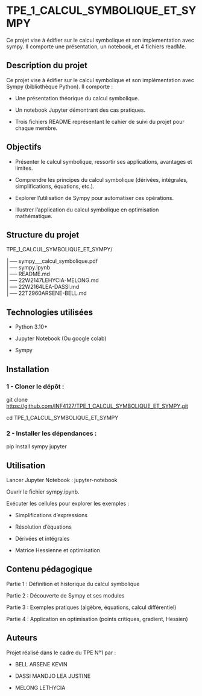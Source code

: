 # TPE_1_CALCUL_SYMBOLIQUE_ET_SYMPY
Ce projet vise à édifier sur le calcul symbolique et son implementation avec sympy. Il comporte une présentation, un notebook, et 4 fichiers readMe.

## Description du projet

Ce projet vise à édifier sur le calcul symbolique et son implémentation avec Sympy (bibliothèque Python).
Il comporte :

- Une présentation théorique du calcul symbolique.

- Un notebook Jupyter démontrant des cas pratiques.

- Trois fichiers README représentant le cahier de suivi du projet pour chaque membre.

## Objectifs

- Présenter le calcul symbolique, ressortir ses applications, avantages et limites.

- Comprendre les principes du calcul symbolique (dérivées, intégrales, simplifications, équations, etc.).

- Explorer l’utilisation de Sympy pour automatiser ces opérations.

- Illustrer l’application du calcul symbolique en optimisation mathématique.

## Structure du projet

TPE_1_CALCUL_SYMBOLIQUE_ET_SYMPY/
  
  │── sympy___calcul_symbolique.pdf          
  │── sympy.ipynb                            
  │── README.md                           
  │── 22W2147LEHYCIA-MELONG.md           
  │── 22W2164LEA-DASSI.md                     
  │── 22T2960ARSENE-BELL.md          

## Technologies utilisées

+ Python 3.10+

+ Jupyter Notebook (Ou google colab)

+ Sympy


## Installation

### 1 - Cloner le dépôt :

git clone https://github.com/INF4127/TPE_1_CALCUL_SYMBOLIQUE_ET_SYMPY.git

cd TPE_1_CALCUL_SYMBOLIQUE_ET_SYMPY


### 2 - Installer les dépendances :

pip install sympy jupyter

## Utilisation

Lancer Jupyter Notebook : jupyter-notebook

Ouvrir le fichier sympy.ipynb.

Exécuter les cellules pour explorer les exemples :

- Simplifications d’expressions

- Résolution d’équations

- Dérivées et intégrales

- Matrice Hessienne et optimisation

## Contenu pédagogique

Partie 1 : Définition et historique du calcul symbolique

Partie 2 : Découverte de Sympy et ses modules

Partie 3 : Exemples pratiques (algèbre, équations, calcul différentiel)

Partie 4 : Application en optimisation (points critiques, gradient, Hessien)

## Auteurs

Projet réalisé dans le cadre du TPE N°1 par :

- BELL ARSENE KEVIN

- DASSI MANDJO LEA JUSTINE

- MELONG LETHYCIA
